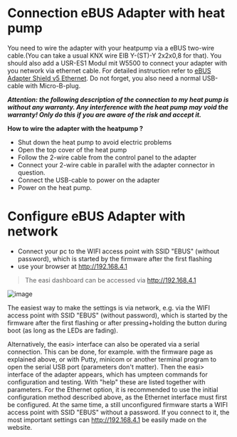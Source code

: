 # Connection eBUS Adapter with heat pump

You need to wire the adapter with your heatpump via a eBUS two-wire cable.(You can take a usual KNX wire EIB Y-(ST)-Y 2x2x0,8 for that). 
You should also add a USR-ES1 Modul mit W5500 to connect your adapter with you network via ethernet cable.
For detailed instruction refer to [eBUS Adapter Shield v5 Ethernet](https://adapter.ebusd.eu/v5/#ethernet).
Do not forget, you also need a normal USB-cable with Micro-B-plug.

***Attention: the following description of the connection to my heat pump is without any warranty. Any interference with the heat pump may 
void the warranty! Only do this if you are aware of the risk and accept it.***

**How to wire the adapter with the heatpump ?**
- Shut down the heat pump to avoid electric problems
- Open the top cover of the heat pump
- Follow the 2-wire cable from the control panel to the adapter
- Connect your 2-wire cable in parallel with the adapter connector in question.
- Connect the USB-cable to power on the adapter
- Power on the heat pump.

# Configure eBUS Adapter with network

- Connect your pc to the WIFI access point with SSID "EBUS" (without password), which is started by the firmware after the first flashing
- use your browser at http://192.168.4.1

> The easi dashboard can be accessed via http://192.168.4.1

![image](pictures/easi#1.png)

The easiest way to make the settings is via network, e.g. via the WIFI access point with SSID "EBUS" (without password), which is started by 
the firmware after the first flashing or after pressing+holding the button during boot (as long as the LEDs are fading). 


Alternatively, the easi> interface can also be operated via a serial connection. This can be done, for example. with the firmware page as explained above, or with Putty, minicom or another terminal program to open the serial USB port (parameters don't matter). Then the easi> interface of the adapter appears, which has umpteen commands for configuration and testing. With "help" these are listed together with parameters. For the Ethernet option, it is recommended to use the initial configuration method described above, as the Ethernet interface must first be configured.
At the same time, a still unconfigured firmware starts a WIFI access point with SSID "EBUS" without a password. If you connect to it, the most important settings can http://192.168.4.1 be easily made on the website.

